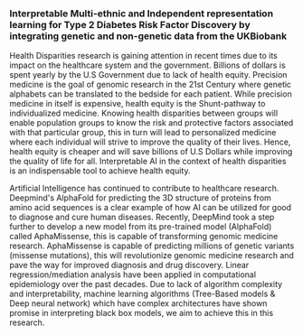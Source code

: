 ### Interpretable Multi-ethnic and Independent representation learning for Type 2 Diabetes Risk Factor Discovery by integrating genetic and non-genetic data from the UKBiobank



Health Disparities research is gaining attention in recent times due to its impact on the healthcare system and the government. Billions of dollars is spent yearly by the U.S Government due to lack of health equity. Precision medicine is the goal of genomic research in the 21st Century where genetic alphabets can be translated to the bedside for each patient. While precision medicine in itself is expensive, health equity is the Shunt-pathway to individualized medicine. Knowing health disparities between groups will enable population groups to know the risk and protective factors associated with that particular group, this in turn will lead to personalized medicine where each individual will strive to improve the quality of their lives. Hence, health equity is cheaper and will save billions of U.S Dollars while improving the quality of life for all. Interpretable AI in the context of health disparities is an indispensable tool to achieve health equity.

Artificial Intelligence has continued to contribute to healthcare research. Deepmind's AlphaFold for predicting the 3D structure of proteins from amino acid sequences is a clear example of how AI can be utilized for good to diagnose and cure human diseases. Recently, DeepMind took a step further to develop a new model from its pre-trained model (AlphaFold) called AphaMissense, this is capable of transforming genomic medicine research. AphaMissense is capable of predicting millions of genetic variants (missense mutations), this will revolutionize genomic medicine research and pave the way for improved diagnosis and drug discovery.
Linear regression/mediation analysis have been applied in computational epidemiology over the past decades. Due to lack of algorithm complexity and interpretability, machine learning algorithms (Tree-Based models & Deep neural network) which have complex architectures have shown promise in interpreting black box models, we aim to achieve this in this research.
